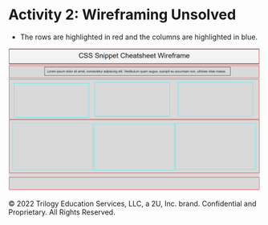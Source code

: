 # Activity 2: Wireframing Unsolved

* The rows are highlighted in red and the columns are highlighted in blue.

![Example of an unfinished wireframe with its row and columns highlighted](./assets/Images/02-unfinished-wireframe.png)

© 2022 Trilogy Education Services, LLC, a 2U, Inc. brand. Confidential and Proprietary. All Rights Reserved.